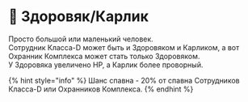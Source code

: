 # 🤪 Здоровяк/Карлик

Просто большой или маленький человек.\
Сотрудник Класса-D может быть и Здоровяком и Карликом, а вот Охранник Комплекса может стать только Здоровяком.\
У Здоровяка увеличено HP, а Карлик более проворный.

{% hint style="info" %}
Шанс спавна - 20% от спавна Сотрудников Класса-D или Охранников Комплекса.
{% endhint %}
